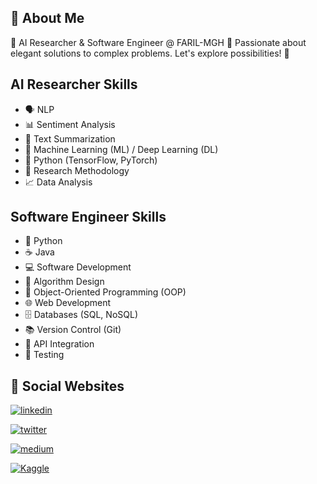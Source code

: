 
## 🚀 About Me
🚀 AI Researcher & Software Engineer @ FARIL-MGH 🌟 Passionate about elegant solutions to complex problems. Let's explore possibilities! 🌌

## AI Researcher Skills

- 🗣️ NLP
- 📊 Sentiment Analysis
- 📝 Text Summarization
- 🤖 Machine Learning (ML) / Deep Learning (DL)
- 🐍 Python (TensorFlow, PyTorch)
- 🧪 Research Methodology
- 📈 Data Analysis

## Software Engineer Skills

- 🐍 Python
- ☕ Java
- 💻 Software Development
- 🧠 Algorithm Design
- 🔄 Object-Oriented Programming (OOP)
- 🌐 Web Development
- 🗄️ Databases (SQL, NoSQL)
- 📚 Version Control (Git)
- 🔄 API Integration
- 🧪 Testing

## 🔗 Social Websites
[![linkedin](https://img.shields.io/badge/linkedin-0A66C2?style=for-the-badge&logo=linkedin&logoColor=white)](https://www.linkedin.com/in/AMustafa4983)

[![twitter](https://img.shields.io/badge/twitter-1DA1F2?style=for-the-badge&logo=twitter&logoColor=white)](https://twitter.com/AMustafa4983)

[![medium](https://img.shields.io/badge/mediuem-000000?style=for-the-badge&logo=medium&logoColor=white)](https://medium.com/AMustafa4983)

[![Kaggle](https://img.shields.io/badge/kaggle-000000?style=for-the-badge&logo=kaggle&logoColor=blue)](https://kaggle.com/AMustafa4983)


